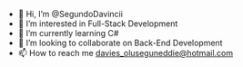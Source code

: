 - 👋 Hi, I’m @SegundoDavincii
- 👀 I’m interested in Full-Stack Development
- 🌱 I’m currently learning C#
- 💞️ I’m looking to collaborate on Back-End Development
- 📫 How to reach me davies_oluseguneddie@hotmail.com

<!---
SegundoDavincii/SegundoDavincii is a ✨ special ✨ repository because its `README.md` (this file) appears on your GitHub profile.
You can click the Preview link to take a look at your changes.
--->
